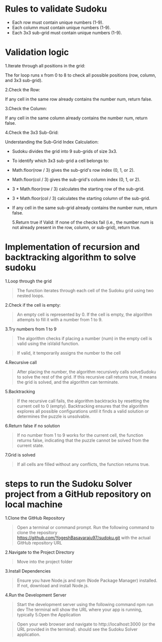 # Rules to validate Sudoku

- Each row must contain unique numbers (1-9).
- Each column must contain unique numbers (1-9).
- Each 3x3 sub-grid must contain unique numbers (1-9).

# Validation logic

1.Iterate through all positions in the grid:

The for loop runs x from 0 to 8 to check all possible positions (row, column, and 3x3 sub-grid).

2.Check the Row:

If any cell in the same row already contains the number num, return false.

3.Check the Column:

If any cell in the same column already contains the number num, return false.

4.Check the 3x3 Sub-Grid:

Understanding the Sub-Grid Index Calculation:

- Sudoku divides the grid into 9 sub-grids of size 3x3.
- To identify which 3x3 sub-grid a cell belongs to:
- Math.floor(row / 3) gives the sub-grid's row index (0, 1, or 2).
- Math.floor(col / 3) gives the sub-grid's column index (0, 1, or 2).
- 3 \* Math.floor(row / 3) calculates the starting row of the sub-grid.
- 3 \* Math.floor(col / 3) calculates the starting column of the sub-grid.
- If any cell in the same sub-grid already contains the number num, return false.

  5.Return true if Valid:
  If none of the checks fail (i.e., the number num is not already present in the row, column, or sub-grid), return true.

# Implementation of recursion and backtracking algorithm to solve sudoku

1.Loop through the grid

> The function iterates through each cell of the Sudoku grid using two nested loops.

2.Check if the cell is empty:

> An empty cell is represented by 0.
> If the cell is empty, the algorithm attempts to fill it with a number from 1 to 9.

3.Try numbers from 1 to 9

> The algorithm checks if placing a number (num) in the empty cell is valid using the isValid function.

> If valid, it temporarily assigns the number to the cell

4.Recursive call

> After placing the number, the algorithm recursively calls solveSudoku to solve the rest of the grid.
> If this recursive call returns true, it means the grid is solved, and the algorithm can terminate.

5.Backtracking

> If the recursive call fails, the algorithm backtracks by resetting the current cell to 0 (empty).
> Backtracking ensures that the algorithm explores all possible configurations until it finds a valid solution or determines the puzzle is unsolvable.

6.Return false if no solution

> If no number from 1 to 9 works for the current cell, the function returns false, indicating that the puzzle cannot be solved from the current state.

7.Grid is solved

> If all cells are filled without any conflicts, the function returns true.

# steps to run the Sudoku Solver project from a GitHub repository on local machine

1.Clone the GitHub Repository

> Open a terminal or command prompt.
> Run the following command to clone the repository https://github.com/YogeshBasavaraju97/sudoku.git with the actual GitHub repository URL

2.Navigate to the Project Directory

> Move into the project folder

3.Install Dependencies

> Ensure you have Node.js and npm (Node Package Manager) installed. If not, download and install Node.js.

4.Run the Development Server

> Start the development server using the following command
> npm run dev
> The terminal will show the URL where your app is running, typically
> 5.Open the Application

> Open your web browser and navigate to http://localhost:3000 (or the URL provided in the terminal).
> should see the Sudoku Solver application.
